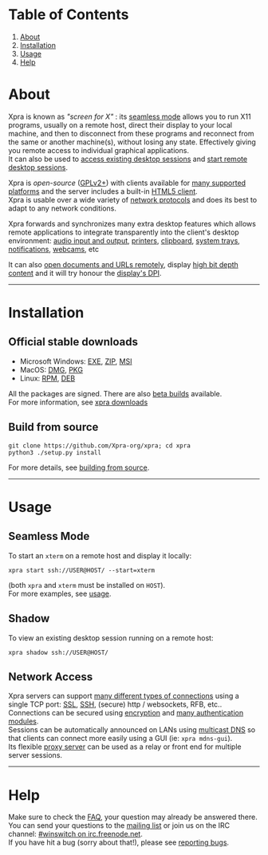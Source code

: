 # Table of Contents
1. [About](#about)
2. [Installation](#installation)
3. [Usage](#usage)
4. [Help](#help)

# About
Xpra is known as _"screen for X"_ : its [seamless mode](./docs/Usage/Seamless.md) allows you to run X11 programs,
usually on a remote host, direct their display to your local machine,
and then to disconnect from these programs and reconnect from the same or another machine(s),
without losing any state.
Effectively giving you remote access to individual graphical applications.  
It can also be used to
[access existing desktop sessions](./docs/Usage/Shadow-Server.md) and [start remote desktop sessions](./docs/Usage/Start-Desktop.md).

Xpra is _open-source_ ([GPLv2+](./COPYING)) with clients available for [many supported platforms](https://github.com/Xpra-org/xpra/wiki/Platforms)
and the server includes a built-in [HTML5 client](https://github.com/Xpra-org/xpra-html5).  
Xpra is usable over a wide variety of [network protocols](./docs/Network/README.md) and does its best to adapt to any network conditions.

Xpra forwards and synchronizes many extra desktop features which allows remote applications to integrate transparently into the client's desktop environment:
[audio input and output](./docs/Features/Audio.md), [printers](./docs/Features/Printing.md), [clipboard](./docs/Features/Clipboard.md),
[system trays](./docs/Features/System-Tray.md), [notifications](./docs/Features/Notifications.md), [webcams](./docs/Features/Webcam.md), etc

It can also [open documents and URLs remotely](./docs/Features/File-Transfers.md), display [high bit depth content](./docs/Features/Image-Depth.md) and it will try honour the [display's DPI](./docs/Features/DPI.md).

---

# Installation
## Official stable downloads
* Microsoft Windows: [EXE](https://xpra.org/dists/windows/Xpra-x86_64_Setup.exe), [ZIP](https://xpra.org/dists/windows/Xpra.zip), [MSI](https://xpra.org/dists/windows/Xpra-x86_64.msi)
* MacOS: [DMG](https://xpra.org/dists/MacOS/x86_64/Xpra.dmg), [PKG](https://xpra.org/dists/osx/x86_64/Xpra.pkg)
* Linux: [RPM](./Download#-for-rpm-distributions), [DEB](./Download#-for-debian-based-distributions)

All the packages are signed. There are also [beta builds](https://xpra.org/beta) available.  
For more information, see [xpra downloads](https://github.com/Xpra-org/xpra/wiki/Download)

## Build from source
```
git clone https://github.com/Xpra-org/xpra; cd xpra
python3 ./setup.py install
```
For more details, see [building from source](https://github.com/Xpra-org/xpra/tree/master/docs/Build).

---

# Usage
## Seamless Mode
To start an `xterm` on a remote host and display it locally:
```
xpra start ssh://USER@HOST/ --start=xterm
```
(both `xpra` and `xterm` must be installed on `HOST`).  
For more examples, see [usage](./docs/Usage/README.md).

## Shadow
To view an existing desktop session running on a remote host:
```
xpra shadow ssh://USER@HOST/
```

## Network Access
Xpra servers can support [many different types of connections](./docs/Network/README.md) using a single TCP port:
[SSL](./docs/Network/SSL.md), [SSH](./docs/Network/SSH.md), (secure) http / websockets, RFB, etc..\
Connections can be secured using [encryption](./docs/Network/Encryption.md) and [many authentication modules](./docs/Usage/Authentication.md).\
Sessions can be automatically announced on LANs using [multicast DNS](./docs/Network/Multicast-DNS.md)
so that clients can connect more easily using a GUI (ie: `xpra mdns-gui`).\
Its flexible [proxy server](./docs/Usage/Proxy-Server.md) can be used as a relay or front end for multiple server sessions.

---

# Help
Make sure to check the [FAQ](https://github.com/Xpra-org/xpra/blob/master/docs/FAQ.md), your question may already be answered there.  
You can send your questions to the [mailing list](http://lists.devloop.org.uk/mailman/listinfo/shifter-users) or join us on the IRC channel: [#winswitch on irc.freenode.net](irc://irc.freenode.net/winswitch).  
If you have hit a bug (sorry about that!), please see [reporting bugs](https://github.com/Xpra-org/xpra/wiki/Reporting-Bugs).
